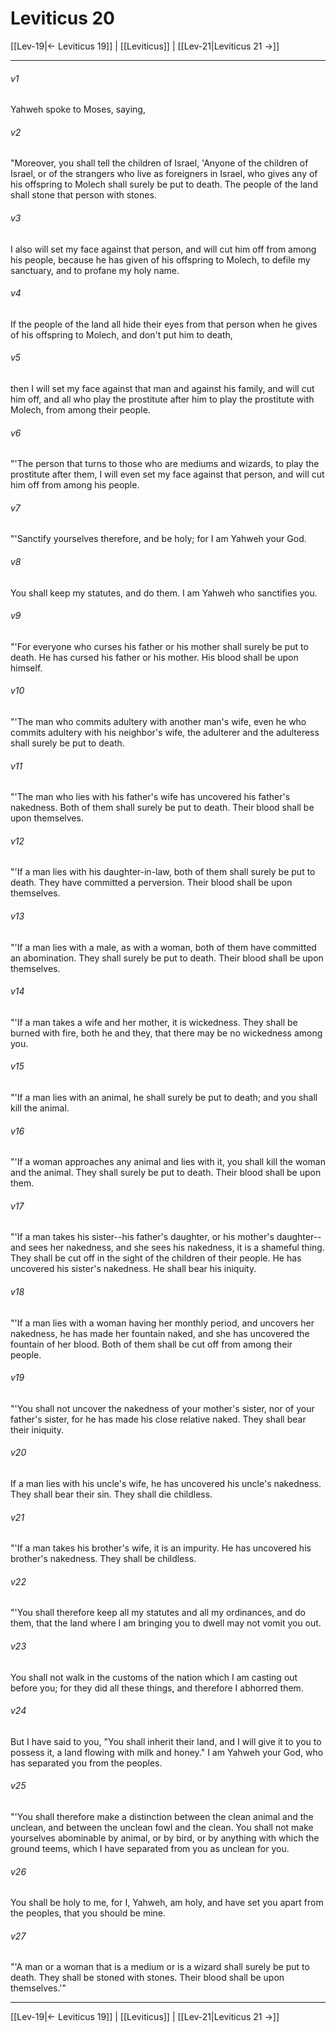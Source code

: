 # Leviticus 20

[[Lev-19|← Leviticus 19]] | [[Leviticus]] | [[Lev-21|Leviticus 21 →]]
***



###### v1 
Yahweh spoke to Moses, saying, 

###### v2 
"Moreover, you shall tell the children of Israel, 'Anyone of the children of Israel, or of the strangers who live as foreigners in Israel, who gives any of his offspring to Molech shall surely be put to death. The people of the land shall stone that person with stones. 

###### v3 
I also will set my face against that person, and will cut him off from among his people, because he has given of his offspring to Molech, to defile my sanctuary, and to profane my holy name. 

###### v4 
If the people of the land all hide their eyes from that person when he gives of his offspring to Molech, and don't put him to death, 

###### v5 
then I will set my face against that man and against his family, and will cut him off, and all who play the prostitute after him to play the prostitute with Molech, from among their people. 

###### v6 
"'The person that turns to those who are mediums and wizards, to play the prostitute after them, I will even set my face against that person, and will cut him off from among his people. 

###### v7 
"'Sanctify yourselves therefore, and be holy; for I am Yahweh your God. 

###### v8 
You shall keep my statutes, and do them. I am Yahweh who sanctifies you. 

###### v9 
"'For everyone who curses his father or his mother shall surely be put to death. He has cursed his father or his mother. His blood shall be upon himself. 

###### v10 
"'The man who commits adultery with another man's wife, even he who commits adultery with his neighbor's wife, the adulterer and the adulteress shall surely be put to death. 

###### v11 
"'The man who lies with his father's wife has uncovered his father's nakedness. Both of them shall surely be put to death. Their blood shall be upon themselves. 

###### v12 
"'If a man lies with his daughter-in-law, both of them shall surely be put to death. They have committed a perversion. Their blood shall be upon themselves. 

###### v13 
"'If a man lies with a male, as with a woman, both of them have committed an abomination. They shall surely be put to death. Their blood shall be upon themselves. 

###### v14 
"'If a man takes a wife and her mother, it is wickedness. They shall be burned with fire, both he and they, that there may be no wickedness among you. 

###### v15 
"'If a man lies with an animal, he shall surely be put to death; and you shall kill the animal. 

###### v16 
"'If a woman approaches any animal and lies with it, you shall kill the woman and the animal. They shall surely be put to death. Their blood shall be upon them. 

###### v17 
"'If a man takes his sister--his father's daughter, or his mother's daughter--and sees her nakedness, and she sees his nakedness, it is a shameful thing. They shall be cut off in the sight of the children of their people. He has uncovered his sister's nakedness. He shall bear his iniquity. 

###### v18 
"'If a man lies with a woman having her monthly period, and uncovers her nakedness, he has made her fountain naked, and she has uncovered the fountain of her blood. Both of them shall be cut off from among their people. 

###### v19 
"'You shall not uncover the nakedness of your mother's sister, nor of your father's sister, for he has made his close relative naked. They shall bear their iniquity. 

###### v20 
If a man lies with his uncle's wife, he has uncovered his uncle's nakedness. They shall bear their sin. They shall die childless. 

###### v21 
"'If a man takes his brother's wife, it is an impurity. He has uncovered his brother's nakedness. They shall be childless. 

###### v22 
"'You shall therefore keep all my statutes and all my ordinances, and do them, that the land where I am bringing you to dwell may not vomit you out. 

###### v23 
You shall not walk in the customs of the nation which I am casting out before you; for they did all these things, and therefore I abhorred them. 

###### v24 
But I have said to you, "You shall inherit their land, and I will give it to you to possess it, a land flowing with milk and honey." I am Yahweh your God, who has separated you from the peoples. 

###### v25 
"'You shall therefore make a distinction between the clean animal and the unclean, and between the unclean fowl and the clean. You shall not make yourselves abominable by animal, or by bird, or by anything with which the ground teems, which I have separated from you as unclean for you. 

###### v26 
You shall be holy to me, for I, Yahweh, am holy, and have set you apart from the peoples, that you should be mine. 

###### v27 
"'A man or a woman that is a medium or is a wizard shall surely be put to death. They shall be stoned with stones. Their blood shall be upon themselves.'"

***
[[Lev-19|← Leviticus 19]] | [[Leviticus]] | [[Lev-21|Leviticus 21 →]]
